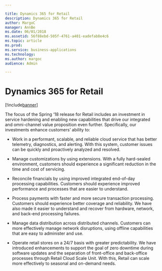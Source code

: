 ```yaml
---

title: Dynamics 365 for Retail
description: Dynamics 365 for Retail
author: MargoC
manager: AnnBe
ms.date: 06/01/2018
ms.assetid: 56f88ebd-505f-4761-a401-eadefab8e4c6
ms.topic: article
ms.prod: 
ms.service: business-applications
ms.technology: 
ms.author: margoc
audience: Admin

---
```

#  Dynamics 365 for Retail




[!include[banner](../../includes/banner.md)]

The focus of the Spring ‘18 release for Retail includes an investment in service
hardening and enabling new capabilities that drive our integrated and
omni-channel value proposition even further. Specifically, our investments
enhance customers’ ability to:

-   Work in a performant, scalable, and reliable cloud service that has better
    telemetry, diagnostics, and alerting. With this system, customer issues can
    be quickly and proactively analyzed and resolved.

-   Manage customizations by using extensions. With a fully hard-sealed
    environment, customers should experience a significant reduction in the time
    and cost of servicing.

-   Reconcile financials by using improved integrated end-of-day processing
    capabilities. Customers should experience improved performance and processes
    that are easier to understand.

-   Process payments with faster and more secure transaction processing.
    Customers should experience better coverage and reliability. We have also
    made it easier to understand and recover from hardware, network, and
    back-end processing failures.

-   Manage data distribution across distributed channels. Customers can more
    effectively manage network disruptions, using offline capabilities that are
    easy to administer and use.

-   Operate retail stores on a 24/7 basis with greater predictability. We have
    introduced enhancements to support the goal of zero downtime during software
    updates and the separation of front-office and back-office processes through
    Retail Cloud Scale Unit. With this, Retail can scale more effectively to
    seasonal and on-demand needs.
